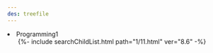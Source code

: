 ```yaml
---
des: treefile
---
```


<li>Programming1
    <ul>
        {%- include searchChildList.html path="1/11.html" ver="8.6" -%}
    </ul>
</li>
